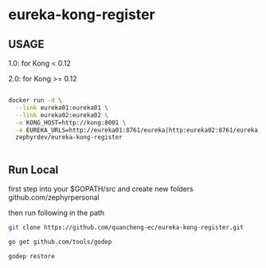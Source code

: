 # eureka-kong-register

## USAGE

1.0: for Kong < 0.12

2.0: for Kong >= 0.12

```bash

docker run -d \
  --link eureka01:eureka01 \
  --link eureka02:eureka02 \
  -e KONG_HOST=http://kong:8001 \
  -e EUREKA_URLS=http://eureka01:8761/eureka|http:eureka02:8761/eureka \ 
  zephyrdev/eureka-kong-register
  
```

## Run Local

first step into your $GOPATH/src and create new folders github.com/zephyrpersonal

then run following in the path

```bash
git clone https://github.com/quancheng-ec/eureka-kong-register.git

go get github.com/tools/godep

godep restore
```
